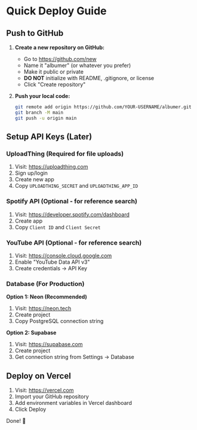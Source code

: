 # Quick Deploy Guide

## Push to GitHub

1. **Create a new repository on GitHub:**
   - Go to https://github.com/new
   - Name it "albumer" (or whatever you prefer)
   - Make it public or private
   - **DO NOT** initialize with README, .gitignore, or license
   - Click "Create repository"

2. **Push your local code:**
   ```bash
   git remote add origin https://github.com/YOUR-USERNAME/albumer.git
   git branch -M main
   git push -u origin main
   ```

## Setup API Keys (Later)

### UploadThing (Required for file uploads)
1. Visit: https://uploadthing.com
2. Sign up/login
3. Create new app
4. Copy `UPLOADTHING_SECRET` and `UPLOADTHING_APP_ID`

### Spotify API (Optional - for reference search)
1. Visit: https://developer.spotify.com/dashboard
2. Create app
3. Copy `Client ID` and `Client Secret`

### YouTube API (Optional - for reference search)
1. Visit: https://console.cloud.google.com
2. Enable "YouTube Data API v3"
3. Create credentials → API Key

### Database (For Production)
**Option 1: Neon (Recommended)**
1. Visit: https://neon.tech
2. Create project
3. Copy PostgreSQL connection string

**Option 2: Supabase**
1. Visit: https://supabase.com
2. Create project
3. Get connection string from Settings → Database

## Deploy on Vercel

1. Visit: https://vercel.com
2. Import your GitHub repository
3. Add environment variables in Vercel dashboard
4. Click Deploy

Done! 🎉
